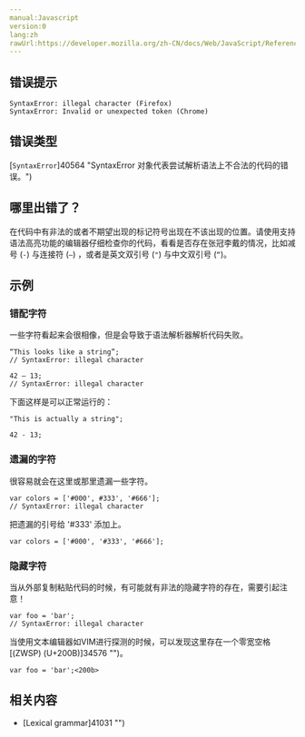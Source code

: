 ```yaml
---
manual:Javascript
version:0
lang:zh
rawUrl:https://developer.mozilla.org/zh-CN/docs/Web/JavaScript/Reference/Errors/Illegal_character#
---
```






## 错误提示<a name="错误提示"></a>

```
SyntaxError: illegal character (Firefox)
SyntaxError: Invalid or unexpected token (Chrome)

```

## 错误类型<a name="错误类型"></a>


[`SyntaxError`]40564 "SyntaxError 对象代表尝试解析语法上不合法的代码的错误。")


## 哪里出错了？<a name="哪里出错了？"></a>


在代码中有非法的或者不期望出现的标记符号出现在不该出现的位置。请使用支持语法高亮功能的编辑器仔细检查你的代码，看看是否存在张冠李戴的情况，比如减号 (`-`) 与连接符 (`–`) ，或者是英文双引号 (`"`) 与中文双引号 (`“`)。


## 示例<a name="示例"></a>

### 错配字符<a name="错配字符"></a>


一些字符看起来会很相像，但是会导致于语法解析器解析代码失败。


```
“This looks like a string”;
// SyntaxError: illegal character

42 – 13;
// SyntaxError: illegal character
```


下面这样是可以正常运行的：


```
"This is actually a string";

42 - 13;
```

### 遗漏的字符<a name="遗漏的字符"></a>


很容易就会在这里或那里遗漏一些字符。


```
var colors = ['#000', #333', '#666'];
// SyntaxError: illegal character
```


把遗漏的引号给 &#39;#333&#39; 添加上。


```
var colors = ['#000', '#333', '#666'];
```

### 隐藏字符<a name="隐藏字符"></a>


当从外部复制粘贴代码的时候，有可能就有非法的隐藏字符的存在，需要引起注意！


```
var foo = 'bar';​
// SyntaxError: illegal character
```


当使用文本编辑器如VIM进行探测的时候，可以发现这里存在一个零宽空格[(ZWSP) (U+200B)]34576 "")。


```
var foo = 'bar';​<200b>
```

## 相关内容<a name="相关内容"></a>

* [Lexical grammar]41031 "")



